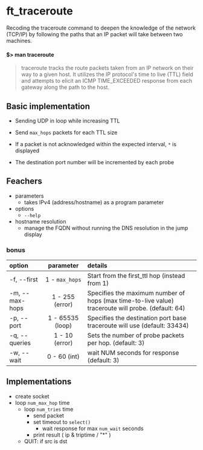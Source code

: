 # ft_traceroute
Recoding the traceroute command to deepen the knowledge of the network (TCP/IP) by following the paths that an IP packet will take between two machines.

#### $> man traceroute
> traceroute  tracks  the  route  packets taken from an IP network on their way to a given
       host. It utilizes the IP protocol's time to live (TTL) field and attempts to  elicit  an
       ICMP TIME_EXCEEDED response from each gateway along the path to the host.


## Basic implementation

- Sending UDP in loop while increasing TTL
- Send `max_hops` packets for each TTL size
- If a packet is not acknowledged within the expected interval, `*` is displayed

- The destination port number will be incremented by each probe


## Feachers

- parameters
  - takes IPv4 (address/hostname) as a program parameter
- options
  - `--help`
- hostname resolution
  - manage the FQDN without running the DNS resolution in the jump display

### bonus

  | option | parameter | details |
  | :- | :-: | :- |
  | -f, --first | 1 - `max_hops` | Start from the first_ttl hop (instead from 1) |
  | -m, --max-hops | 1 - 255 (error) | Specifies the maximum number of hops (max time-to-live value) traceroute will probe. (default: 64) |
  | -p, --port | 1 - 65535 (loop) | Specifies the destination port base traceroute will use (default: 33434) |
  | -q, --queries | 1 - 10 (error) | Sets the number of probe packets per hop. (default: 3) |
  | -w, --wait | 0 - 60 (int) | wait NUM seconds for response (default: 3) |


## Implementations

- create socket
- loop `num_max_hop` time
  - loop  `num_tries` time
    - send packet
    - set timeout to `select()`
      - wait response for max `num_wait` seconds
    - print result ( ip & triptime / "*" )
  - QUIT: if src is dst
